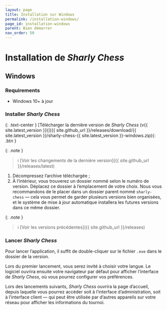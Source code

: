 ```yaml
---
layout: page
title: Installation sur Windows
permalink: /installation-windows/
page_id: installation-windows
parent: Bien démarrer
nav_order: 50
---
```


# Installation de _Sharly Chess_

## Windows

### Requirements

- Windows 10+ à jour

### Installer _Sharly Chess_

{: .text-center }
[Télécharger la dernière version de _Sharly Chess_ (v{{ site.latest_version }})]({{ site.github_url }}/releases/download/{{ site.latest_version }}/sharly-chess-{{ site.latest_version }}-windows.zip){: .btn }

{: .note }

> :information_source: [Voir les changements de la dernière version]({{ site.github_url }}/releases/latest)

1. Décompressez l’archive téléchargée ;
2. À l’intérieur, vous trouverez un dossier nommé selon le numéro de version. Déplacez ce dossier à l’emplacement de votre choix.
   Nous vous recommandons de le placer dans un dossier parent nommé `sharly-chess` — cela vous permet de garder plusieurs versions bien organisées, et le système de mise à jour automatique installera les futures versions dans ce même dossier.

{: .note }

> :information_source: [Voir les versions précédentes]({{ site.github_url }}/releases)

### Lancer _Sharly Chess_

Pour lancer l’application, il suffit de double-cliquer sur le fichier `.exe` dans le dossier de la version.

Lors du premier lancement, vous serez invité à choisir votre langue. Le logiciel ouvrira ensuite votre navigateur par défaut pour afficher l’interface de _Sharly Chess_, où vous pourrez configurer vos préférences.

Lors des lancements suivants, _Sharly Chess_ ouvrira la page d’accueil, depuis laquelle vous pourrez accéder soit à l’interface d’administration, soit à l’interface client — qui peut être utilisée par d’autres appareils sur votre réseau pour afficher les informations du tournoi.
